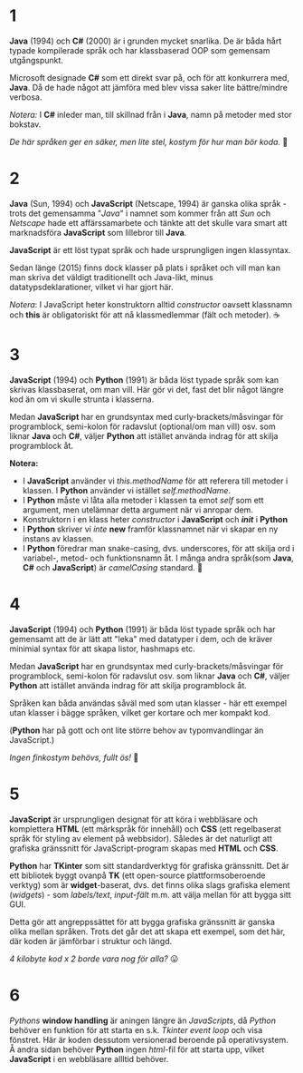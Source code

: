 
# 1
**Java** (1994) och **C#** (2000) är i grunden mycket snarlika. De är båda hårt typade kompilerade språk och har klassbaserad OOP som gemensam utgångspunkt.

Microsoft designade **C#** som ett direkt svar på, och för att konkurrera med, **Java**. Då de hade något att jämföra med blev vissa saker lite bättre/mindre verbosa.

*Notera:* I **C#** inleder man, till skillnad från i **Java**, namn på metoder med stor bokstav.

*De här språken ger en säker, men lite stel, kostym för hur man bör koda.* 👔

# 2
**Java** (Sun, 1994) och **JavaScript** (Netscape, 1994) är ganska olika språk - trots det gemensamma "*Java*" i namnet som kommer från att *Sun* och *Netscape* hade ett affärssamarbete och tänkte att det skulle vara smart att marknadsföra **JavaScript** som lillebror till **Java**.

**JavaScript** är ett löst typat språk och hade ursprungligen ingen klassyntax.

Sedan länge (2015) finns dock klasser på plats i språket och vill man kan man skriva det väldigt traditionellt och Java-likt, minus datatypsdeklarationer, vilket vi har gjort här.

*Notera*: I JavaScript heter konstruktorn alltid *constructor* oavsett klassnamn och **this** är obligatoriskt för att nå klassmedlemmar (fält och metoder). ☕

# 3
**JavaScript** (1994) och **Python** (1991) är båda löst typade språk som kan skrivas klassbaserat, om man vill. Här gör vi det, fast det blir något längre kod än om vi skulle strunta i klasserna.

Medan **JavaScript** har en grundsyntax med curly-brackets/måsvingar för programblock, semi-kolon för radavslut (optional/om man vill) osv. som liknar **Java** och **C#**, väljer **Python** att istället använda indrag för att skilja programblock åt.

**Notera:**
* I **JavaScript** använder vi *this.methodName* för att referera till metoder i klassen. I **Python** använder vi istället *self.methodName*.
* I **Python** måste vi låta alla metoder i klassen ta emot *self* som ett argument, men utelämnar detta argument när vi anropar dem.
* Konstruktorn i en klass heter *constructor* i **JavaScript** och <span class="init-in-py">*__init__*</span> i **Python**
* I **Python** skriver vi *inte* **new** framför klassnamnet när vi skapar en ny instans av klassen.
* I **Python** föredrar man snake-casing, dvs. underscores, för att skilja ord i variabel-, metod- och funktionsnamn åt. I många andra språk(som **Java**, **C#** och **JavaScript**) är *camelCasing* standard. 🐫

# 4
**JavaScript** (1994) och **Python** (1991) är båda löst typade språk och har gemensamt att de är lätt att "leka" med datatyper i dem, och de kräver minimial syntax för att skapa listor, hashmaps etc.

Medan **JavaScript** har en grundsyntax med curly-brackets/måsvingar för programblock, semi-kolon för radavslut osv. som liknar **Java** och **C#**, väljer **Python** att istället använda indrag för att skilja programblock åt.

Språken kan båda användas såväl med som utan klasser - här ett exempel utan klasser i bägge språken, vilket ger kortare och mer kompakt kod.

(**Python** har på gott och ont lite större behov av typomvandlingar än JavaScript.)

*Ingen finkostym behövs, fullt ös!* 🎉

# 5
**JavaScript** är ursprungligen designat för att köra i webbläsare och komplettera **HTML** (ett märkspråk för innehåll) och **CSS** (ett regelbaserat språk för styling av element på webbsidor). Således är det naturligt att grafiska gränssnitt för JavaScript-program skapas med **HTML** och **CSS**.

**Python** har **TKinter** som sitt standardverktyg för grafiska gränssnitt. Det är ett bibliotek byggt ovanpå **TK** (ett open-source plattformsoberoende verktyg) som är **widget**-baserat, dvs. det finns olika slags grafiska element (*widgets*) - som *labels/text*, *input-fält* m.m. att välja mellan för att bygga sitt GUI.

Detta gör att angreppssättet för att bygga grafiska gränssnitt är ganska olika mellan språken. Trots det går det att skapa ett exempel, som det här, där koden är jämförbar i struktur och längd.

*4 kilobyte kod x 2 borde vara nog för alla?* 😛

# 6
*Pythons* **window handling** är aningen längre än *JavaScripts*, då *Python* behöver en funktion för att starta en s.k. *Tkinter event loop* och visa fönstret. Här är koden dessutom versionerad beroende på operativsystem. Å andra sidan behöver **Python** ingen *html*-fil för att starta upp, vilket **JavaScript** i en webbläsare allltid behöver.